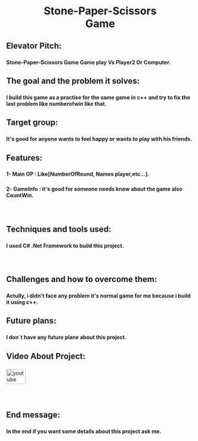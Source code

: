 <h1 align="center">Stone-Paper-Scissors<br> Game</h1>

###

<h2 align="left">Elevator Pitch:</h2>

###

<h4 align="left">Stone-Paper-Scissors Game Game play Vs Player2 Or Computer.</h4>

###

<h2 align="left">The goal and the problem it solves:</h2>

###

<h4 align="left">I build this game as a practise for the same game in c++ and try to fix the last problem like numberofwin like that.</h4>

###

<h2 align="left">Target group:</h2>

###

<h4 align="left">It's good for anyone wants to feel happy or wants to play with his friends.</h4>

###

<h2 align="left">Features:</h2>

###

<h4 align="left">1- Main OP : Like[NumberOfRound, Names player,etc...].</h4>

###

<h4 align="left">2- GameInfo : it's good for someone needs know about the game also CountWin.</h4>

###

<br clear="both">

<h2 align="left">Techniques and tools used:</h2>

###

<h4 align="left">I used C# .Net Framework to build this project.</h4>

###

<br clear="both">

<h2 align="left">Challenges and how to overcome them:</h2>

###

<h4 align="left">Actully, i didn't face any problem it's normal game for me because i build it using c++.</h4>

###

<h2 align="left">Future plans:</h2>

###

<h4 align="left">I don`t have any future plane about this project.</h4>

###

<h2 align="left">Video About Project:</h2>

###

<div align="left">
  <a href="https://youtu.be/YokXNECKo9Y?feature=shared" target="_blank">
    <img src="https://raw.githubusercontent.com/maurodesouza/profile-readme-generator/master/src/assets/icons/social/youtube/default.svg" width="52" height="40" alt="youtube logo"  />
  </a>
</div>

###

<br clear="both">

<h2 align="left">End message:</h2>

###

<h4 align="left">In the end if you want some details about this project ask me.</h4>

###
